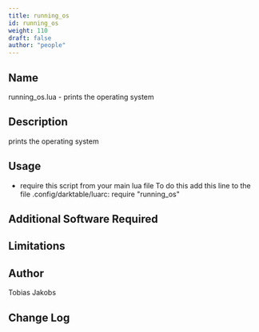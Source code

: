 ```yaml
---
title: running_os
id: running_os
weight: 110
draft: false
author: "people"
---
```


## Name

running_os.lua - prints the operating system

## Description

prints the operating system

## Usage

* require this script from your main lua file
  To do this add this line to the file .config/darktable/luarc: 
require "running_os"

## Additional Software Required


## Limitations


## Author

Tobias Jakobs

## Change Log
